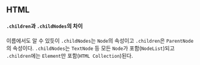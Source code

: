 HTML
----

#### `.children`과 `.childNodes`의 차이
이름에서도 알 수 있듯이 `.childNodes`는 `Node`의 속성이고 `.children`은
`ParentNode`의 속성이다. `.childNodes`는 `TextNode` 등 모든 `Node`가
포함(`NodeList`)되고 `.children`에는 `Element`만 포함(`HTML Collection`)된다.




